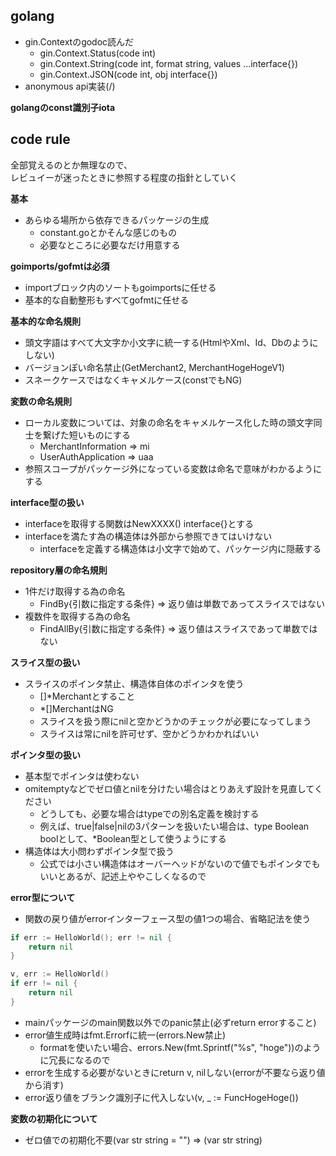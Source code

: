 ## golang

- gin.Contextのgodoc読んだ
	- gin.Context.Status(code int)
	- gin.Context.String(code int, format string, values ...interface{})
	- gin.Context.JSON(code int, obj interface{})
- anonymous api実装(/)

**golangのconst識別子iota**  


## code rule

全部覚えるのとか無理なので、  
レビュイーが迷ったときに参照する程度の指針としていく  

**基本**  

- あらゆる場所から依存できるパッケージの生成
	- constant.goとかそんな感じのもの
	- 必要なところに必要なだけ用意する

**goimports/gofmtは必須**  

- importブロック内のソートもgoimportsに任せる
- 基本的な自動整形もすべてgofmtに任せる

**基本的な命名規則**  

- 頭文字語はすべて大文字か小文字に統一する(HtmlやXml、Id、Dbのようにしない)
- バージョンぽい命名禁止(GetMerchant2, MerchantHogeHogeV1)
- スネークケースではなくキャメルケース(constでもNG)

**変数の命名規則**  

- ローカル変数については、対象の命名をキャメルケース化した時の頭文字同士を繋げた短いものにする
	- MerchantInformation => mi
	- UserAuthApplication => uaa
- 参照スコープがパッケージ外になっている変数は命名で意味がわかるようにする

**interface型の扱い**  

- interfaceを取得する関数はNewXXXX() interface{}とする
- interfaceを満たす為の構造体は外部から参照できてはいけない
	- interfaceを定義する構造体は小文字で始めて、パッケージ内に隠蔽する

**repository層の命名規則**  

- 1件だけ取得する為の命名
	- FindBy{引数に指定する条件} => 返り値は単数であってスライスではない
- 複数件を取得する為の命名
	- FindAllBy{引数に指定する条件} => 返り値はスライスであって単数ではない

**スライス型の扱い**  

- スライスのポインタ禁止、構造体自体のポインタを使う
	- []*Merchantとすること
	- *[]MerchantはNG
	- スライスを扱う際にnilと空かどうかのチェックが必要になってしまう
	- スライスは常にnilを許可せず、空かどうかわかればいい

**ポインタ型の扱い**  

- 基本型でポインタは使わない
- omitemptyなどでゼロ値とnilを分けたい場合はとりあえず設計を見直してください
	- どうしても、必要な場合はtypeでの別名定義を検討する
	- 例えば、true|false|nilの3パターンを扱いたい場合は、type Boolean boolとして、*Boolean型として使うようにする
- 構造体は大小問わずポインタ型で扱う
	- 公式では小さい構造体はオーバーヘッドがないので値でもポインタでもいいとあるが、記述上ややこしくなるので

**error型について**  

- 関数の戻り値がerrorインターフェース型の値1つの場合、省略記法を使う
```go
if err := HelloWorld(); err != nil {
    return nil
}

v, err := HelloWorld()
if err != nil {
    return nil
}
```
- mainパッケージのmain関数以外でのpanic禁止(必ずreturn errorすること)
- error値生成時はfmt.Errorfに統一(errors.New禁止)
	- formatを使いたい場合、errors.New(fmt.Sprintf("%s", "hoge"))のように冗長になるので
- errorを生成する必要がないときにreturn v, nilしない(errorが不要なら返り値から消す)
- error返り値をブランク識別子に代入しない(v, _ := FuncHogeHoge())

**変数の初期化について**  

- ゼロ値での初期化不要(var str string = "") => (var str string)
